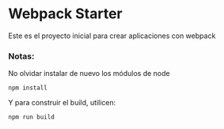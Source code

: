 # Webpack Starter

Este es el proyecto inicial para crear aplicaciones con webpack

### Notas:
No olvidar instalar de nuevo los módulos de node
```
npm install
```

Y para construir el build, utilicen:
```
npm run build
```